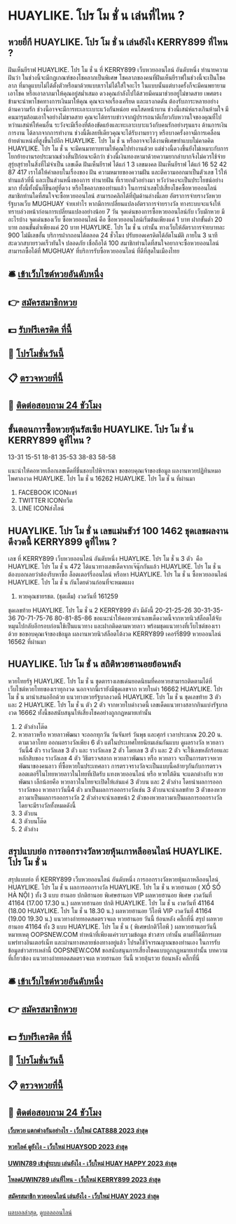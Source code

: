 # HUAYLIKE. โปร โม ชั่ น เล่นที่ไหน ?
## หวยยี่กี HUAYLIKE. โปร โม ชั่ น เล่นยังไง KERRY899 ที่ไหน ?
ฝันเห็นยีราฟ HUAYLIKE. โปร โม ชั่ น ที่ KERRY899 เว็บหวยออนไลน์ อันดับหนึ่ง ทำนายความฝันว่า ในช่วงนี้จะมีกฎเกณฑ์ของโชคลาภเป็นพิเศษ โชคลาภของคนที่ฝันเห็นยีราฟในช่วงนี้จะเป็นโชคลาภ ที่มาดูแบบไม่ได้ตั้งตัวหรือมาด้วยแบบเราไม่ได้ใส่ใจอะไร ในแบบนั้นแต่บางครั้งก็จะมีคนพยายามเอาโชค หรือเอาลาภมาให้คุณอยู่สม่ำเสมอ ดวงคุณกำลังไปได้สวยมีคนมาช่วยอยู่ไม่ขาดสาย เพศตรงข้ามจะนำพาโชคทางการเงินมาให้คุณ คุณจะเจอเรื่องเครียด และแรงกดดัน ต้องรับภาระหลายอย่าง
ด้านความรัก ช่วงนี้อาจจะมีการทะเลาะเบาะแว้งกันหน่อย คนโสดหน้าบาน ช่วงนี้เสน่ห์แรงเกินห้ามใจ มีคนมารุมล้อมเอาใจอย่างไม่ขาดสาย คุณจะได้ทราบข่าวจากผู้ปรารถนาดีเกี่ยวกับหวานใจของคุณที่ไปหว่านเสน่ห์ให้คนอื่น ระวังจะมีเรื่องที่ต้องขัดแย้งและทะเลาะเบาะแว้งกับคนรักอย่างรุนแรง
ด้านการเงิน การงาน ได้ลาภจากการทำงาน ช่วงนี้ดีเลยทีเดียวคุณจะได้รับงานยาวๆ หรือบางครั้งอาจมีการเคลื่อนย้ายตำแหน่งที่สูงขึ้นไปอีก HUAYLIKE. โปร โม ชั่ น หรืออาจจะได้งานพิเศษทำแบบไม่คาดคิด HUAYLIKE. โปร โม ชั่ น จะมีคนมาทาบทามให้คุณไปทำงานด้วย แต่ช่วงนี้ดวงขึ้นยังไม่เหมาะกับการโยกย้ายงานรอประมาณช่วงสิ้นปีก่อนจะดีกว่า ช่วงนี้เงินทองหามาด้วยความยากลำบากจึงไม่ควรใช้จ่ายสุรุ่ยสุร่ายในสิ่งที่ไม่จำเป็น
เลขเด็ด ฝันเห็นยีราฟ ได้แก่ 1 3
เลขมงคล ฝันเห็นยีราฟ ได้แก่ 16 52 42 87 417
เราได้ให้คำตอบในเรื่องของ ฝัน ความหมายของความฝัน และตีความออกมาเป็นตัวเลข ไว้ให้ท่านแล้วที่นี่ และเป็นส่วนหนึ่งของการ ทำนายฝัน ที่เรายกตัวอย่างมา หวังว่าคงจะเป็นประโยชน์อย่างมาก ทั้งนี้ทั้งนั้นก็ขึ้นอยู่ที่ดวง หรือโชคลาภของท่านแล้ว ในการนำเลขไปเสี่ยงโชคซื้อหวยออนไลน์
สมาชิกท่านใดที่สนใจจะซื้อหวยออนไลน์ สามารถคลิกได้ที่ปุ่มด้านล่างนี้เลย
อัตราการจ่ายรางวัลหวยรัฐบาลเว็บ MUGHUAY จ่ายเท่าไร
หากมีการเปลี่ยนแปลงอัตราการจ่ายรางวัล ทางระบบจะแจ้งให้ทราบล่วงหน้าก่อนการเปลี่ยนแปลงอย่างน้อย 7 วัน
จุดเด่นของการซื้อหวยออนไลน์กับ เว็บมักหวย มีอะไรบ้าง
จุดเด่นของเว็บ ซื้อหวยออนไลน์ คือ ซื้อหวยออนไลน์เริ่มต้นเพียงแค่ 1 บาท ฝากขั้นต่ำ 20 บาท ถอนขั้นต่ำเพียงแค่ 20 บาท HUAYLIKE. โปร โม ชั่ น เท่านั้น ทางเว็บให้อัตราการจ่ายบาทละ 900 ไม่มีเลขอั้น บริการฝากถอนได้ตลอด 24 ชั่วโมง ปรับยอดเครดิตได้อัตโนมัติ ภายใน 3 นาที สะดวกสบายรวดเร็วทันใจ ปลอดภัย เชื่อถือได้ 100 สมาชิกท่านใดที่สนใจอยากจะซื้อหวยออนไลน์ สามารถซื้อได้ที่ MUGHUAY ที่บริการรับซื้อหวยออนไลน์ ที่ดีที่สุดในเมืองไทย

## 🛎 [เข้าเว็บไซต์หวยอันดับหนึ่ง](https://bit.ly/3BG5bNw)
## 👉 [สมัครสมาชิกหวย](https://bit.ly/3BG5bNw)
## 💵 [รับฟรีเครดิต ที่นี้](https://bit.ly/3C3mvgS)
## 👑 [โปรโมชั่นวันนี้](https://bit.ly/3C3mvgS)
## 📋 [ตรวจหวยที่นี้](https://bit.ly/3C3mvgS)
## 📱 [ติดต่อสอบถาม 24 ชัวโมง](https://bit.ly/3C3mvgS)

## ขั้นตอนการซื้อหวยหุ้นรัสเซีย HUAYLIKE. โปร โม ชั่ น KERRY899 ดูที่ไหน ?
13-31
15-51
18-81
35-53
38-83
58-58

แนะนำให้คอหวยเลือกเลขเด็ดที่ชื่นชอบไปพิจารณา
ขอขอบคุณเจ้าของข้อมูล
ผลงานหวยปฏิทินหมอไพศาลงวด HUAYLIKE. โปร โม ชั่ น 16262 HUAYLIKE. โปร โม ชั่ น ที่ผ่านมา
1. FACEBOOK ICONแชร์
2. TWITTER ICONทวีต
3. LINE ICONส่งไลน์

## HUAYLIKE. โปร โม ชั่ น เลขแม่นชัวร์ 100 1462 ชุดเลขผลงานดีงวดนี้ KERRY899 ดูที่ไหน ?
เลข ที่ KERRY899 เว็บหวยออนไลน์ อันดับหนึ่ง HUAYLIKE. โปร โม ชั่ น 3 ตัว  คือ     HUAYLIKE. โปร โม ชั่ น 472
ได้แนวทางเลขเด็ดจากเจ๊นุ๊กกันแล้ว HUAYLIKE. โปร โม ชั่ น ต้องบอกเลยว่าต้องรีบหาซื้อ ล็อตเตอร์รี่ออนไลน์ หรือหา HUAYLIKE. โปร โม ชั่ น ซื้อหวยออนไลน์ HUAYLIKE. โปร โม ชั่ น กันโดยด่วนก่อนที่จะหมดแผง
1. หวยคุณชายรชต. (ชุดเต็ม) งวดวันที่ 161259

ชุดเลขท้าย HUAYLIKE. โปร โม ชั่ น 2 KERRY899 ตัว มีดังนี้
20-21-25-26
30-31-35-36
70-71-75-76
80-81-85-86
ขอแนะนำให้คอหวยนำเลขเด็ดงวดนี้จากหวยนิวส์ล็อตโต้จับหมุนไปกลับอีกรอบก่อนใช้เป็นแนวทาง และฝากติดตามหวยลาว พร้อมชุดแนวทางที่เว็บไซต์ของเราด้วย
ขอขอบคุณเจ้าของข้อมูล
ผลงานหวยนิวส์ล็อตโต้งวด KERRY899 เคอร์รี่899 หวยออนไลน์ 16562 ที่ผ่านมา


## HUAYLIKE. โปร โม ชั่ น สถิติหวยฮานอยย้อนหลัง
หวยไทยรัฐ HUAYLIKE. โปร โม ชั่ น ชุดตารางเลขเด่นยอดนิยมที่คอหวยสามารถติดตามได้ที่เว็บไซต์หวยไทยของเราทุกงวด นอกจากนี้เรายังมีชุดเลขจาก หวยใบดำ 16662 HUAYLIKE. โปร โม ชั่ น มานำเสนออีกด้วย แนวทางหวยรัฐบาลงวดนี้ HUAYLIKE. โปร โม ชั่ น ชุดเลขท้าย 3 ตัว และ 2 HUAYLIKE. โปร โม ชั่ น ตัว 2 ตัว จากหวยใบดำงวดนี้ เลขเด็ดแนวทางสลากกินแบ่งรัฐบาลงวด 16662 ทั้งนี้ขอสนับสนุนให้เสี่ยงโชคอย่างถูกกฎหมายเท่านั้น
1. 2 ตัวล่างโต๊ด
2. หวยลาวหรือ หวยลาวพัฒนา จะออกทุกวัน วันจันทร์ วันพุธ และศุกร์ เวลาประมาณ 20.20 น. ตามเวลาไทย ออกผลรางวัลเพียง 6 ตัว แต่ในประเทศไทยนิยมเล่นกันแบบ ดูผลรางวัล หวยลาววันนี้4 ตัว รางวัลเลข 3 ตัว และ รางวัลเลข 2 ตัว โดยเลข 3 ตัว และ 2 ตัว จะใช้เลขหลักร้อยและหลักสิบของ รางวัลเลข 4 ตัว วิธีตรวจสลาก หวยลาวพัฒนา หรือ หวยลาว จะเป็นการตรวจหวยพัฒนาของคนลาว ที่ซื้อหวยในประเทศลาว การตรวจรางวัลจะเป็นแบบนี้คล้ายๆกันกับการตรวจลอตเตอรี่ในไทยหวยลาวในไทยที่เปิดรับ แทงหวยออนไลน์ หรือ หวยใต้ดิน จะแตกต่างกับ หวยพัฒนา เล็กน้อยคือ หวยลาวในไทยจะเปิดให้เล่นแค่ 3 ตัวบน และ 2 ตัวล่าง โดยนำผลการออกรางวัลของ หวยลาววันนี้4 ตัว มาเป็นผลการออกรางวัลเช่น 3 ตัวบนจะนำเลขท้าย 3 ตัวของหวยลาวมาเป็นผลการออกรางวัล 2 ตัวล่างจะนำเลขหน้า 2 ตัวของหวยลาวมาเป็นผลการออกรางวัล โดยจะมีรางวัลทั้งหมดดังนี้
3. 3 ตัวบน
4. 3 ตัวบนโต๊ด
5. 2 ตัวล่าง

## สรุปแบบย่อ การออกรางวัลหวยหุ้นเกาหลีออนไลน์ HUAYLIKE. โปร โม ชั่ น
สรุปแบบย่อ ที่ KERRY899 เว็บหวยออนไลน์ อันดับหนึ่ง การออกรางวัลหวยหุ้นเกาหลีออนไลน์ HUAYLIKE. โปร โม ชั่ น ผลการออกรางวัล HUAYLIKE. โปร โม ชั่ น หวยฮานอย ( XỔ SỐ HÀ NỘI ) ทั้ง 3 แบบ ฮานอย ปกติฮานอย พิเศษฮานอย VIP
ผลหวยฮานอย พิเศษ งวดวันที่ 41164 (17.00 17.30 น.)
ผลหวยฮานอย ปกติ HUAYLIKE. โปร โม ชั่ น งวดวันที่ 41164 (18.00 HUAYLIKE. โปร โม ชั่ น 18.30 น.)
ผลหวยฮานอย วีไอพี VIP งวดวันที่ 41164 (19.00 19.30 น.)
 แนวทางถ่ายทอดสดตรวจผล หวยฮานอย วันนี้ ย้อนหลัง คลิ๊กที่นี่ 
สรุป ผลหวยฮานอย 41164 ทั้ง 3 แบบ HUAYLIKE. โปร โม ชั่ น ( พิเศษปกติวีไอพี ) ผลหวยฮานอยวันนี้
หมายเหตุ OOPSNEW.COM ทำหน้าที่เพียงแค่รวบรวมข้อมูล ข่าวสาร เท่านั้น ตามที่ได้มีการเผยแพร่ทางอินเตอร์เน็ท และผ่านทางหลายช่องทางอยู่แล้ว โปรดใช้วิจารณญาณของท่านเอง ในการรับข้อมูลข่าวสารเหล่านี้ OOPSNEW.COM ขอสนับสนุนการเสี่ยงโชคแบบถูกกฎหมายเท่านั้น
บทความที่เกี่ยวข้อง
แนวทางถ่ายทอดสดตรวจผล หวยฮานอย วันนี้ หวยลุ้นรวย ย้อนหลัง คลิ๊กที่นี่

## 🛎 [เข้าเว็บไซต์หวยอันดับหนึ่ง](https://bit.ly/3BG5bNw)
## 👉 [สมัครสมาชิกหวย](https://bit.ly/3BG5bNw)
## 💵 [รับฟรีเครดิต ที่นี้](https://bit.ly/3C3mvgS)
## 👑 [โปรโมชั่นวันนี้](https://bit.ly/3C3mvgS)
## 📋 [ตรวจหวยที่นี้](https://bit.ly/3C3mvgS)
## 📱 [ติดต่อสอบถาม 24 ชัวโมง](https://bit.ly/3C3mvgS)

#### [เว็บหวย แตกต่างกันอย่างไร - เว็บใหม่ CAT888 2023 ล่าสุด](https://atom.io/themes/เว็บหวย%20แตกต่างกันอย่างไร%20-%20เว็บใหม่%20cat888%202023%20ล่าสุด)
#### [หวยไลค์ ดูยังไง - เว็บใหม่ HUAYSOD 2023 ล่าสุด](https://atom.io/themes/หวยไลค์%20ดูยังไง%20-%20เว็บใหม่%20huaysod%202023%20ล่าสุด)
#### [UWIN789 เข้าสู่ระบบ เล่นยังไง - เว็บใหม่ HUAY HAPPY 2023 ล่าสุด](https://atom.io/themes/uwin789%20เข้าสู่ระบบ%20เล่นยังไง%20-%20เว็บใหม่%20huay%20happy%202023%20ล่าสุด)
#### [โหลดUWIN789 เล่นที่ไหน - เว็บใหม่ KERRY899 2023 ล่าสุด](https://atom.io/themes/โหลดuwin789%20เล่นที่ไหน%20-%20เว็บใหม่%20kerry899%202023%20ล่าสุด)
#### [สมัครสมาชิก หวยออนไลน์ เล่นยังไง - เว็บใหม่ HUAY 2023 ล่าสุด](https://atom.io/themes/สมัครสมาชิก%20หวยออนไลน์%20เล่นยังไง%20-%20เว็บใหม่%20huay%202023%20ล่าสุด)

[ผลบอลล่าสุด](https://siamsport.tv "ผลบอลล่าสุด"), [ดูบอลออนไลน์](https://siamsport.tv/ดูบอลสด "ดูบอลออนไลน์")